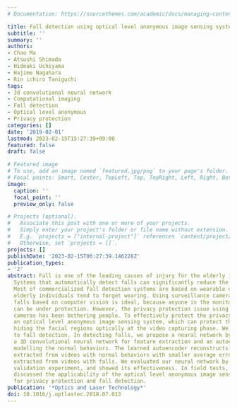 ```yaml
---
# Documentation: https://sourcethemes.com/academic/docs/managing-content/

title: Fall detection using optical level anonymous image sensing system
subtitle: ''
summary: ''
authors:
- Chao Ma
- Atsushi Shimada
- Hideaki Uchiyama
- Hajime Nagahara
- Rin ichiro Taniguchi
tags:
- 3d convolutional neural network
- Computational imaging
- Fall detection
- Optical level anonymous
- Privacy protection
categories: []
date: '2019-02-01'
lastmod: 2023-02-15T15:27:39+09:00
featured: false
draft: false

# Featured image
# To use, add an image named `featured.jpg/png` to your page's folder.
# Focal points: Smart, Center, TopLeft, Top, TopRight, Left, Right, BottomLeft, Bottom, BottomRight.
image:
  caption: ''
  focal_point: ''
  preview_only: false

# Projects (optional).
#   Associate this post with one or more of your projects.
#   Simply enter your project's folder or file name without extension.
#   E.g. `projects = ["internal-project"]` references `content/project/deep-learning/index.md`.
#   Otherwise, set `projects = []`.
projects: []
publishDate: '2023-02-15T06:27:39.146228Z'
publication_types:
- '2'
abstract: Fall is one of the leading causes of injury for the elderly individuals.
  Systems that automatically detect falls can significantly reduce the delay of assistance.
  Most of commercialized fall detection systems are based on wearable devices, which
  elderly individuals tend to forget wearing. Using surveillance cameras to detect
  falls based on computer vision is ideal, because anyone in the monitoring scopes
  can be under protection. However, the privacy protection issue using surveillance
  cameras has been bothering people. To effectively protect the privacy, we proposed
  an optical level anonymous image sensing system, which can protect the privacy by
  hiding the facial regions optically at the video capturing phase. We apply the system
  to fall detection. In detecting falls, we propose a neural network by combining
  a 3D convolutional neural network for feature extraction and an autoencoder for
  modelling the normal behaviors. The learned autoencoder reconstructs the features
  extracted from videos with normal behaviors with smaller average errors than those
  extracted from videos with falls. We evaluated our neural network by a hold-out
  validation experiment, and showed its effectiveness. In field tests, we showed and
  discussed the applicability of the optical level anonymous image sensing system
  for privacy protection and fall detection.
publication: '*Optics and Laser Technology*'
doi: 10.1016/j.optlastec.2018.07.013
---
```

